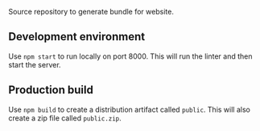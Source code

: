 Source repository to generate bundle for website.

## Development environment
Use `npm start` to run locally on port 8000. This will run the linter and then start the server.

## Production build
Use `npm build` to create a distribution artifact called `public`. This will also create a zip file called `public.zip`.